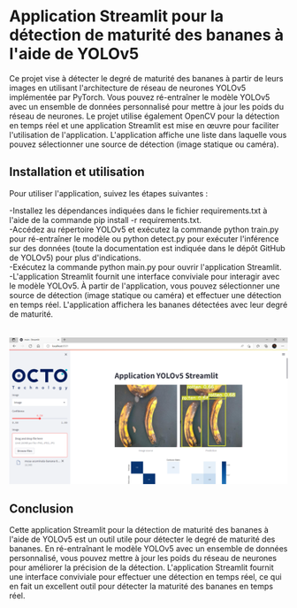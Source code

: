 <h1>Application Streamlit pour la détection de maturité des bananes à l'aide de YOLOv5</h1>
Ce projet vise à détecter le degré de maturité des bananes à partir de leurs images en utilisant l'architecture de réseau de neurones YOLOv5 implémentée par PyTorch. Vous pouvez ré-entraîner le modèle YOLOv5 avec un ensemble de données personnalisé pour mettre à jour les poids du réseau de neurones. Le projet utilise également OpenCV pour la détection en temps réel et une application Streamlit est mise en œuvre pour faciliter l'utilisation de l'application. L'application affiche une liste dans laquelle vous pouvez sélectionner une source de détection (image statique ou caméra).

<h2>Installation et utilisation</h2>
Pour utiliser l'application, suivez les étapes suivantes :

-Installez les dépendances indiquées dans le fichier requirements.txt à l'aide de la commande pip install -r requirements.txt.<br>
-Accédez au répertoire YOLOv5 et exécutez la commande python train.py pour ré-entraîner le modèle ou python detect.py pour exécuter l'inférence sur des données (toute la documentation est indiquée dans le dépôt GitHub de YOLOv5) pour plus d'indications.<br>
-Exécutez la commande python main.py pour ouvrir l'application Streamlit.<br>
-L'application Streamlit fournit une interface conviviale pour interagir avec le modèle YOLOv5. À partir de l'application, vous pouvez sélectionner une source de détection (image statique ou caméra) et effectuer une détection en temps réel. L'application affichera les bananes détectées avec leur degré de maturité.<br><br><br>
<img src="https://github.com/Ismaillbazri/Yolov5-banana-ripness-detection-Streamlit-application/blob/main/image.png?raw=true" width="600" >

<h2>Conclusion</h2>
Cette application Streamlit pour la détection de maturité des bananes à l'aide de YOLOv5 est un outil utile pour détecter le degré de maturité des bananes. En ré-entraînant le modèle YOLOv5 avec un ensemble de données personnalisé, vous pouvez mettre à jour les poids du réseau de neurones pour améliorer la précision de la détection. L'application Streamlit fournit une interface conviviale pour effectuer une détection en temps réel, ce qui en fait un excellent outil pour détecter la maturité des bananes en temps réel.
